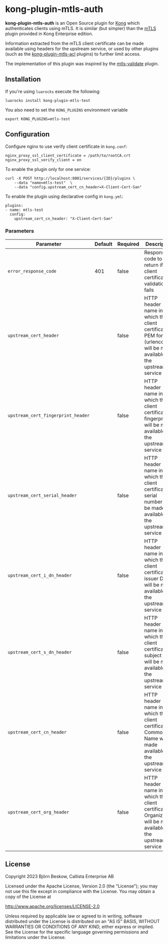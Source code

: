 # kong-plugin-mtls-auth

**kong-plugin-mtls-auth** is an Open Source plugin for [Kong](https://github.com/Mashape/kong) which authenticates
clients using mTLS. It is similar (but simpler) than the [mTLS](https://docs.konghq.com/hub/kong-inc/mtls-auth/) plugin provided in Kong Enterprise edition.
      
Information extracted from the mTLS client certificate can be made available using headers for
the upstream service, or used by other plugins (such as the [kong-plugin-mtls-acl](https://github.com/callistaenterprise/kong-plugin-mtls-acl) plugins)
to further limit access. 

The implementation of this plugin was inspired by the 
[mtls-validate](https://github.com/emersonqueiroz/kong-plugin-mtls-validate) plugin.

## Installation

If you're using `luarocks` execute the following:

    luarocks install kong-plugin-mtls-test

You also need to set the `KONG_PLUGINS` environment variable

    export KONG_PLUGINS=mtls-test

## Configuration

Configure nginx to use verify client certificate in `kong.conf`:

	nginx_proxy_ssl_client_certificate = /path/to/rootCA.crt
	nginx_proxy_ssl_verify_client = on
    
To enable the plugin only for one service:

    curl -X POST http://localhost:8001/services/{ID}/plugins \
        --data "name=mtls-test"  \
        --data "config.upstream_cert_cn_header=X-Client-Cert-San"

To enable the plugin using declarative config in `kong.yml`:

    plugins: 
    - name: mtls-test
      config:
        upstream_cert_cn_header: "X-Client-Cert-San"


### Parameters

| Parameter                          | Default | Required | Description                                                                                                                |
|------------------------------------|---------|----------|----------------------------------------------------------------------------------------------------------------------------|
| `error_response_code`              | 401     | false    | Response code to return if client certificate validation fails                                                             |
| `upstream_cert_header`             |         | false    | HTTP header name in which the client certificate in PEM format (urlencoded) will be made available to the upstream service |
| `upstream_cert_fingerprint_header` |         | false    | HTTP header name in which the client certificate fingerprint will be made available to the upstream service                |
| `upstream_cert_serial_header`      |         | false    | HTTP header name in which the client certificate serial number will be made available to the upstream service              |
| `upstream_cert_i_dn_header`        |         | false    | HTTP header name in which the client certificate issuer DN will be made available to the upstream service                  |
| `upstream_cert_s_dn_header`        |         | false    | HTTP header name in which the client certificate subject DN will be made available to the upstream service                 |
| `upstream_cert_cn_header`          |         | false    | HTTP header name in which the client certificate Common Name will be made available to the upstream service                |
| `upstream_cert_org_header`         |         | false    | HTTP header name in which the client certificate Organization will be made available to the upstream service               |


## License

Copyright 2023 Björn Beskow, Callista Enterprise AB

Licensed under the Apache License, Version 2.0 (the "License");
you may not use this file except in compliance with the License.
You may obtain a copy of the License at

   http://www.apache.org/licenses/LICENSE-2.0

Unless required by applicable law or agreed to in writing, software
distributed under the License is distributed on an "AS IS" BASIS,
WITHOUT WARRANTIES OR CONDITIONS OF ANY KIND, either express or implied.
See the License for the specific language governing permissions and
limitations under the License.

